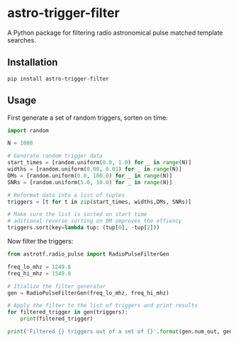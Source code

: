 # astro-trigger-filter
A Python package for filtering radio astronomical pulse matched template searches.


## Installation

```
pip install astro-trigger-filter
```

## Usage

First generate a set of random triggers, sorten on time:

```python
import random

N = 1000

# Generate random trigger data
start_times = [random.uniform(0.0, 1.0) for _ in range(N)]
widths = [random.uniform(0.00, 0.01) for _ in range(N)]
DMs = [random.uniform(0.0, 100.0) for _ in range(N)]
SNRs = [random.uniform(5.0, 10.0) for _ in range(N)]

# Reformat data into a list of tuples
triggers = [t for t in zip(start_times, widths,DMs, SNRs)]

# Make sure the list is sorted on start time
# aditional reverse sorting on DM improves the effiency
triggers.sort(key=lambda tup: (tup[0], -tup[2]))
```

Now filter the triggers:

```python
from astrotf.radio_pulse import RadioPulseFilterGen

freq_lo_mhz = 1249.8
freq_hi_mhz = 1549.8

# Itialize the filter generator
gen = RadioPulseFilterGen(freq_lo_mhz, freq_hi_mhz)

# Apply the filter to the list of triggers and print results
for filtered_trigger in gen(triggers):
    print(filtered_trigger)

print('Filtered {} triggers out of a set of {}'.format(gen.num_out, gen.num_in))
```